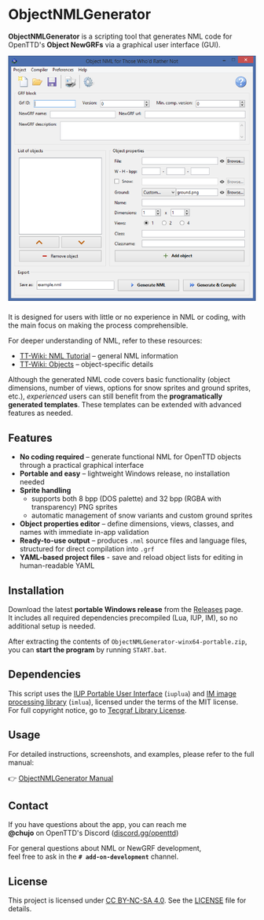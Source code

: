 # ObjectNMLGenerator

**ObjectNMLGenerator** is a scripting tool that generates NML code for OpenTTD's **Object NewGRFs** via a graphical user interface (GUI).

![](docs/preview.png)

It is designed for users with little or no experience in NML or coding, with the main focus on making the process comprehensible.

For deeper understanding of NML, refer to these resources:

- [TT-Wiki: NML Tutorial](https://www.tt-wiki.net/wiki/NMLTutorial) – general NML information
- [TT-Wiki: Objects](https://newgrf-specs.tt-wiki.net/wiki/NML:Objects) – object-specific details

Although the generated NML code covers basic functionality (object dimensions, number of views, options for snow sprites and ground sprites, etc.), _experienced_ users can still benefit from the **programatically generated templates**. These templates can be extended with advanced features as needed.


## Features

* **No coding required** – generate functional NML for OpenTTD objects through a practical graphical interface
* **Portable and easy** – lightweight Windows release, no installation needed
* **Sprite handling**
    - supports both 8 bpp (DOS palette) and 32 bpp (RGBA with transparency) PNG sprites
    - automatic management of snow variants and custom ground sprites
* **Object properties editor** – define dimensions, views, classes, and names with immediate in-app validation
* **Ready-to-use output** – produces `.nml` source files and language files, structured for direct compilation into `.grf`
* **YAML-based project files** - save and reload object lists for editing in human-readable YAML


## Installation

Download the latest **portable Windows release** from the [Releases](https://github.com/chujo-chujo/ObjectNMLGenerator/releases) page.<br>
It includes all required dependencies precompiled (Lua, IUP, IM), so no additional setup is needed.

After extracting the contents of `ObjectNMLGenerator-winx64-portable.zip`, you can **start the program** by running `START.bat`.


## Dependencies

This script uses the [IUP Portable User Interface](https://www.tecgraf.puc-rio.br/iup/) (`iuplua`) and [IM image processing library](https://www.tecgraf.puc-rio.br/im/) (`imlua`), licensed under the terms of the MIT license.<br>
For full copyright notice, go to [Tecgraf Library License](https://www.tecgraf.puc-rio.br/iup/en/copyright.html).



## Usage

For detailed instructions, screenshots, and examples, please refer to the full manual:

👉 [ObjectNMLGenerator Manual](https://chujo-chujo.github.io/ObjectNMLGenerator/)


## Contact

If you have questions about the app, you can reach me<br>
**@chujo** on OpenTTD's Discord ([discord.gg/openttd](https://discord.gg/openttd))

For general questions about NML or NewGRF development,<br>
feel free to ask in the **`# add-on-development`** channel.


## License

This project is licensed under [CC BY-NC-SA 4.0](https://creativecommons.org/licenses/by-nc-sa/4.0/).
See the [LICENSE](./LICENSE) file for details.
